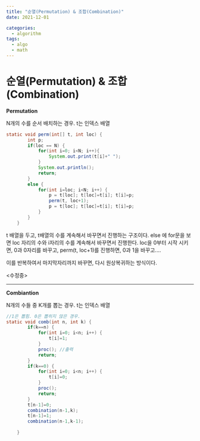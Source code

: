 ```yaml
---
title: "순열(Permutation) & 조합(Combination)"
date: 2021-12-01

categories:
  - algorithm
tags:
  - algo
  - math
---
```


# 순열(Permutation) & 조합(Combination)


**Permutation** 


N개의 수를 순서 배치하는 경우. t는 인덱스 배열

```java
static void perm(int[] t, int loc) {
		int p;
		if(loc == N) {
			for(int i=0; i<N; i++){
				System.out.print(t[i]+" ");
			}
			System.out.println();
			return;
		}
		else {
			for(int i=loc; i<N; i++) {
				p = t[loc]; t[loc]=t[i]; t[i]=p;
				perm(t, loc+1);
				p = t[loc]; t[loc]=t[i]; t[i]=p;
			}
		}
	}
```

t 배열을 두고, t배열의 수를 계속해서 바꾸면서 진행하는 구조이다. 
else 에 for문을 보면 loc 자리의 수와 i자리의 수를 계속해서 바꾸면서 진행한다. loc을 0부터 시작 시키면, 0과 0자리를 바꾸고, perm(t, loc+1)를 진행하면, 0과 1을 바꾸고....

이를 반복하여서 마지막자리까지 바꾸면, 다시 원상복귀하는 방식이다.

<수정중>


---

**Combiantion**

N개의 수들 중 K개를 뽑는 경우. t는 인덱스 배열

```java
//1은 뽑힘. 0은 뽑히지 않은 경우.
static void comb(int n, int k) {
		if(k==n) {
			for(int i=0; i<n; i++) {
				t[i]=1;
			} 
			proc(); //출력
			return;
		}
		if(k==0) {
			for(int i=0; i<n; i++) {
				t[i]=0;
			}
			proc();
			return;
		}
		t[n-1]=0;
		combination(n-1,k);
		t[n-1]=1;
		combination(n-1,k-1);
		
	}
```



<br>
<br>